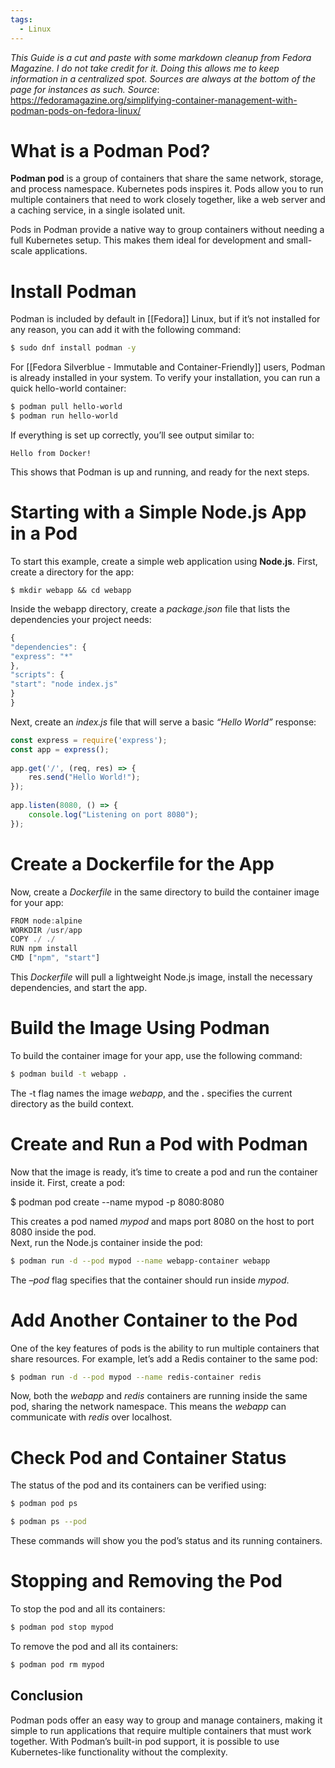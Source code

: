 ```yaml
---
tags:
  - Linux
---
```

*This Guide is a cut and paste with some markdown cleanup from Fedora Magazine. I do not take credit for it. Doing this allows me to keep information in a centralized spot. Sources are always at the bottom of the page for instances as such.*
*Source*: https://fedoramagazine.org/simplifying-container-management-with-podman-pods-on-fedora-linux/
# What is a Podman Pod?

**Podman pod** is a group of containers that share the same network, storage, and process namespace. Kubernetes pods inspires it. Pods allow you to run multiple containers that need to work closely together, like a web server and a caching service, in a single isolated unit.

Pods in Podman provide a native way to group containers without needing a full Kubernetes setup. This makes them ideal for development and small-scale applications.

# Install Podman

Podman is included by default in [[Fedora]] Linux, but if it’s not installed for any reason, you can add it with the following command:

```bash
$ sudo dnf install podman -y
```

For [[Fedora Silverblue - Immutable and Container-Friendly]] users, Podman is already installed in your system. To verify your installation, you can run a quick hello-world container:

```bash
$ podman pull hello-world  
$ podman run hello-world
```

If everything is set up correctly, you’ll see output similar to:

` Hello from Docker! `

This shows that Podman is up and running, and ready for the next steps.  

# Starting with a Simple Node.js App in a Pod

To start this example, create a simple web application using **Node.js**. First, create a directory for the app:

```
$ mkdir webapp && cd webapp
```

Inside the webapp directory, create a _package.json_ file that lists the dependencies your project needs:

```js
{  
"dependencies": {  
"express": "*"  
},  
"scripts": {  
"start": "node index.js"  
}  
}
```

Next, create an _index.js_ file that will serve a basic _“Hello World”_ response:

```js
const express = require('express');  
const app = express();  
  
app.get('/', (req, res) => {  
    res.send("Hello World!");  
});  
  
app.listen(8080, () => {  
    console.log("Listening on port 8080");  
});
```

# Create a Dockerfile for the App

Now, create a _Dockerfile_ in the same directory to build the container image for your app:

```js
FROM node:alpine  
WORKDIR /usr/app  
COPY ./ ./  
RUN npm install  
CMD ["npm", "start"]
```

This _Dockerfile_ will pull a lightweight Node.js image, install the necessary dependencies, and start the app.

# Build the Image Using Podman

To build the container image for your app, use the following command:

```bash
$ podman build -t webapp .  
```

The -t flag names the image _webapp_, and the **.** specifies the current directory as the build context.

# Create and Run a Pod with Podman

Now that the image is ready, it’s time to create a pod and run the container inside it. First, create a pod:

$ podman pod create --name mypod -p 8080:8080

This creates a pod named _mypod_ and maps port 8080 on the host to port 8080 inside the pod.  
Next, run the Node.js container inside the pod:

```bash
$ podman run -d --pod mypod --name webapp-container webapp
```

The _–pod_ flag specifies that the container should run inside _mypod_.

# Add Another Container to the Pod

One of the key features of pods is the ability to run multiple containers that share resources. For example, let’s add a Redis container to the same pod:

```bash
$ podman run -d --pod mypod --name redis-container redis
```

Now, both the _webapp_ and _redis_ containers are running inside the same pod, sharing the network namespace. This means the _webapp_ can communicate with _redis_ over localhost.

# Check Pod and Container Status

The status of the pod and its containers can be verified using:

```bash
$ podman pod ps
```
```bash
$ podman ps --pod
```

These commands will show you the pod’s status and its running containers.

# Stopping and Removing the Pod

To stop the pod and all its containers:

```bash
$ podman pod stop mypod
```

To remove the pod and all its containers:

```bash
$ podman pod rm mypod
```

## Conclusion

Podman pods offer an easy way to group and manage containers, making it simple to run applications that require multiple containers that must work together. With Podman’s built-in pod support, it is possible to use Kubernetes-like functionality without the complexity.
